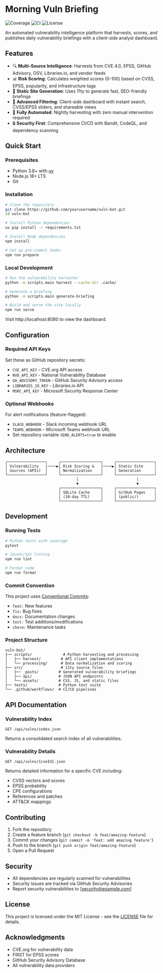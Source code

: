 # Morning Vuln Briefing

![Coverage](https://img.shields.io/badge/coverage-0%25-red)
![CI](https://github.com/yourusername/vuln-bot/actions/workflows/ci.yml/badge.svg)
![License](https://img.shields.io/badge/license-MIT-blue.svg)

An automated vulnerability intelligence platform that harvests, scores, and publishes daily vulnerability briefings with a client-side analyst dashboard.

## Features

- 🔍 **Multi-Source Intelligence**: Harvests from CVE 4.0, EPSS, GitHub Advisory, OSV, Libraries.io, and vendor feeds
- 📊 **Risk Scoring**: Calculates weighted scores (0-100) based on CVSS, EPSS, popularity, and infrastructure tags
- 🚀 **Static Site Generation**: Uses 11ty to generate fast, SEO-friendly briefings
- 🔎 **Advanced Filtering**: Client-side dashboard with instant search, CVSS/EPSS sliders, and shareable views
- 🤖 **Fully Automated**: Nightly harvesting with zero manual intervention required
- 🔒 **Security First**: Comprehensive CI/CD with Bandit, CodeQL, and dependency scanning

## Quick Start

### Prerequisites

- Python 3.8+ with [uv](https://github.com/astral-sh/uv)
- Node.js 18+ LTS
- Git

### Installation

```bash
# Clone the repository
git clone https://github.com/yourusername/vuln-bot.git
cd vuln-bot

# Install Python dependencies
uv pip install -r requirements.txt

# Install Node dependencies
npm install

# Set up pre-commit hooks
npm run prepare
```

### Local Development

```bash
# Run the vulnerability harvester
python -m scripts.main harvest --cache-dir .cache/

# Generate a briefing
python -m scripts.main generate-briefing

# Build and serve the site locally
npm run serve
```

Visit http://localhost:8080 to view the dashboard.

## Configuration

### Required API Keys

Set these as GitHub repository secrets:

- `CVE_API_KEY` - CVE.org API access
- `NVD_API_KEY` - National Vulnerability Database
- `GH_ADVISORY_TOKEN` - GitHub Security Advisory access
- `LIBRARIES_IO_KEY` - Libraries.io API
- `MSRC_API_KEY` - Microsoft Security Response Center

### Optional Webhooks

For alert notifications (feature-flagged):

- `SLACK_WEBHOOK` - Slack incoming webhook URL
- `TEAMS_WEBHOOK` - Microsoft Teams webhook URL
- Set repository variable `SEND_ALERTS=true` to enable

## Architecture

```
┌─────────────────┐     ┌──────────────────┐     ┌─────────────────┐
│ Vulnerability   │────▶│ Risk Scoring &   │────▶│ Static Site     │
│ Sources (APIs)  │     │ Normalization    │     │ Generation      │
└─────────────────┘     └──────────────────┘     └─────────────────┘
                                │                          │
                                ▼                          ▼
                        ┌──────────────────┐     ┌─────────────────┐
                        │ SQLite Cache     │     │ GitHub Pages    │
                        │ (10-day TTL)     │     │ (public/)       │
                        └──────────────────┘     └─────────────────┘
```

## Development

### Running Tests

```bash
# Python tests with coverage
pytest

# JavaScript linting
npm run lint

# Format code
npm run format
```

### Commit Convention

This project uses [Conventional Commits](https://www.conventionalcommits.org/):

- `feat:` New features
- `fix:` Bug fixes
- `docs:` Documentation changes
- `test:` Test additions/modifications
- `chore:` Maintenance tasks

### Project Structure

```
vuln-bot/
├── scripts/              # Python harvesting and processing
│   ├── harvest/         # API client implementations
│   └── processing/      # Data normalization and scoring
├── src/                 # 11ty source files
│   ├── _posts/         # Generated vulnerability briefings
│   ├── api/            # JSON API endpoints
│   └── assets/         # CSS, JS, and static files
├── tests/              # Python test suite
└── .github/workflows/  # CI/CD pipelines
```

## API Documentation

### Vulnerability Index

`GET /api/vulns/index.json`

Returns a consolidated search index of all vulnerabilities.

### Vulnerability Details

`GET /api/vulns/{cveId}.json`

Returns detailed information for a specific CVE including:
- CVSS vectors and scores
- EPSS probability
- CPE configurations
- References and patches
- ATT&CK mappings

## Contributing

1. Fork the repository
2. Create a feature branch (`git checkout -b feat/amazing-feature`)
3. Commit your changes (`git commit -m 'feat: add amazing feature'`)
4. Push to the branch (`git push origin feat/amazing-feature`)
5. Open a Pull Request

## Security

- All dependencies are regularly scanned for vulnerabilities
- Security issues are tracked via GitHub Security Advisories
- Report security vulnerabilities to [security@example.com]

## License

This project is licensed under the MIT License - see the [LICENSE](LICENSE) file for details.

## Acknowledgments

- CVE.org for vulnerability data
- FIRST for EPSS scores
- GitHub Security Advisory Database
- All vulnerability data providers